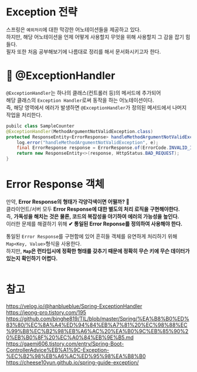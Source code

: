 Exception 전략
===============
스프링은 `예외처리`에 대한 막강한 어노테이션들을 제공하고 있다.     
하지만, 해당 어노테이션을 언제 어떻게 사용할지 무엇을 위해 사용할지 그 감을 잡기 힘들다.        
필자 또한 처음 공부해보기에 나름대로 정리를 해서 문서화시키고자 한다.      
  
# 📙 @ExceptionHandler    
`@ExceptionHandler`는 하나의 클래스(컨트롤러 등)의 메서드에 추가되어      
해당 클래스의 `Exception Handler`로써 동작을 하는 어노테이션이다.       
즉, 해당 영역에서 에러가 발생하면 `@ExceptionHandler`가 정의된 메서드에서 나머지 작업을 처리한다.      

```java
pubilc class SampleCounter
@ExceptionHandler(MethodArgumentNotValidException.class)
protected ResponseEntity<ErrorResponse> handleMethodArgumentNotValidException(MethodArgumentNotValidException e) {
    log.error("handleMethodArgumentNotValidException", e);
    final ErrorResponse response = ErrorResponse.of(ErrorCode.INVALID_INPUT_VALUE, e.getBindingResult());
    return new ResponseEntity<>(response, HttpStatus.BAD_REQUEST);
}

```




# Error Response 객체       
만약, **Error Response의 형태가 각양각색이면 어떨까? 🤔**              
클라이언트/서버 모두 **Error Response에 대한 별도의 처리 로직을 구현해야한다.**              
즉, **가독성을 해치는 것은 물론, 코드의 복잡성을 야기하여 에러의 가능성을 높인다.**      
이러한 문제를 해결하기 위해 **✔ 통일된 Error Reponse를 정의하여 사용해야 한다.**    
        
통일된 `Error Response`를 구현함에 있어 흔히들 객체를 유연하게 처리하기 위해 `Map<Key, Value>`형식을 사용한다.       
하지만, **`Map`은 런타입시에 정확한 형태를 갖추기 때문에 정확히 무슨 키에 무슨 데이터가 있는지 확인하기 어렵다.**             

```java

```

# 참고
https://velog.io/@hanblueblue/Spring-ExceptionHandler   
https://jeong-pro.tistory.com/195   
https://github.com/binghe819/TIL/blob/master/Spring/%EA%B8%B0%ED%83%80/%EC%8A%A4%ED%94%84%EB%A7%81%20%EC%98%88%EC%99%B8%EC%B2%98%EB%A6%AC%20%EA%B0%9C%EB%85%90%20%EB%B0%8F%20%EC%A0%84%EB%9E%B5.md    
https://gaemi606.tistory.com/entry/Spring-Boot-ControllerAdvice%EB%A1%9C-Exception-%EC%B2%98%EB%A6%AC%ED%95%98%EA%B8%B0     
https://cheese10yun.github.io/spring-guide-exception/     
